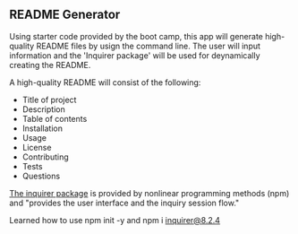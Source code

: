 ## README Generator

Using starter code provided by the boot camp, this app will generate high-quality README files by usign the command line. The user will input information and the 'Inquirer package' will be used for deynamically creating the README.

A high-quality README will consist of the following:
- Title of project
- Description
- Table of contents
- Installation
- Usage
- License
- Contributing
- Tests 
- Questions

[The inquirer package](https://www.npmjs.com/package/inquirer/v/8.2.4) is provided by nonlinear programming methods (npm) and "provides the user interface and the inquiry session flow."

Learned how to use npm init -y and npm i inquirer@8.2.4
